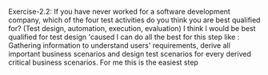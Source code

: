 Exercise-2.2: If you have never worked for a software development company, which of the four test activities do you think you are best qualified for? (Test design, automation, execution, evaluation)
    I think I would be best qualified for test design 'caused I can do all the best for this step like : Gathering information to understand users' requirements, derive all important business scenarios and design test scenarios for every derived critical business scenarios. For me this is the easiest step